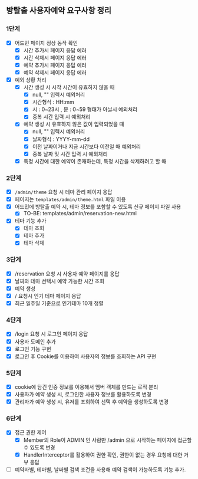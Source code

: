 ## 방탈출 사용자예약 요구사항 정리

### 1단계

- [x] 어드민 페이지 정상 동작 확인
  - [x] 시간 추가시 페이지 응답 에러
  - [x] 시간 삭제시 페이지 응답 에러
  - [x] 예약 추가시 페이지 응답 에러
  - [x] 예약 삭제시 페이지 응답 에러
- [x] 예외 상황 처리
  - [x] 시간 생성 시 시작 시간이 유효하지 않을 때
    - [x] null, "" 입력시 예외처리
    - [x] 시간형식 : HH:mm 
    - [x] 시 : 0~23시 , 분 : 0~59 형태가 아닐시 예외처리
    - [x] 중복 시간 입력 시 예외처리
  - [x] 예약 생성 시 유효하지 않은 값이 입력되었을 때
    - [x] null, "" 입력시 예외처리
    - [x] 날짜형식 : YYYY-mm-dd
    - [x] 이전 날짜이거나 지금 시간보다 이전일 때 예외처리
    - [x] 중복 날짜 및 시간 입력 시 예외처리
  - [x] 특정 시간에 대한 예약이 존재하는데, 특정 시간을 삭제하려고 할 때

### 2단계
 - [x] `/admin/theme` 요청 시 테마 관리 페이지 응답
  - [x] 페이지는 `templates/admin/theme.html` 파일 이용
 - [x] 어드민에 방탈출 예약 시, 테마 정보를 포함할 수 있도록 신규 페이지 파일 사용
   - [x] TO-BE: templates/admin/reservation-new.html
 - [x] 테마 기능 추가
   - [x] 테마 조회
   - [x] 테마 추가
   - [x] 테마 삭제

### 3단계
- [x] /reservation 요청 시 사용자 예약 페이지를 응답
- [x] 날짜와 테마 선택시 예약 가능한 시간 조회
- [x] 예약 생성
- [x] / 요청시 인기 테마 페이지 응답
- [x] 최근 일주일 기준으로 인기테마 10개 정렬

### 4단계
- [x] /login 요청 시 로그인 페이지 응답
- [x] 사용자 도메인 추가
- [x] 로그인 기능 구현
- [x] 로그인 후 Cookie를 이용하여 사용자의 정보를 조회하는 API 구현

### 5단계
- [x] cookie에 담긴 인증 정보를 이용해서 멤버 객체를 만드는 로직 분리
- [x] 사용자가 예약 생성 시, 로그인한 사용자 정보를 활용하도록 변경
- [x] 관리자가 예약 생성 시, 유저를 조회하여 선택 후 예약을 생성하도록 변경

### 6단계
- [x] 접근 권한 제어
  - [x] Member의 Role이 ADMIN 인 사람만 /admin 으로 시작하는 페이지에 접근할 수 있도록 변경
  - [x] HandlerInterceptor를 활용하여 권한 확인, 권한이 없는 경우 요청에 대한 거부 응답
- [ ] 예약자별, 테마별, 날짜별 검색 조건을 사용해 예약 검색이 가능하도록 기능 추가.
